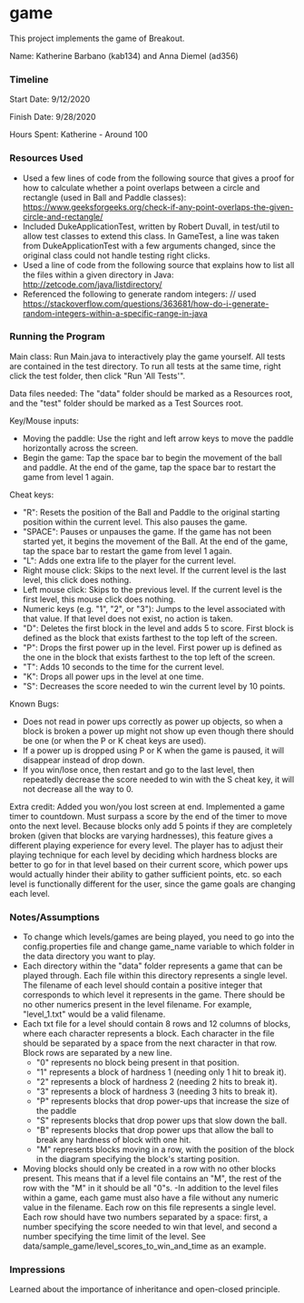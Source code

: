 game
====

This project implements the game of Breakout.

Name: Katherine Barbano (kab134) and Anna Diemel (ad356)

### Timeline

Start Date: 9/12/2020

Finish Date: 9/28/2020

Hours Spent: Katherine - Around 100

### Resources Used
- Used a few lines of code from the following source that gives a proof
for how to calculate whether a point overlaps between a circle and rectangle
(used in Ball and Paddle classes):
https://www.geeksforgeeks.org/check-if-any-point-overlaps-the-given-circle-and-rectangle/
- Included DukeApplicationTest, written by Robert Duvall,
 in test/util to allow test classes to extend this class. In GameTest,
 a line was taken from DukeApplicationTest with a few arguments changed,
 since the original class could not handle testing right clicks.
- Used a line of code from the following source that explains how to list
all the files within a given directory in Java:
http://zetcode.com/java/listdirectory/
- Referenced the following to generate random integers: // used https://stackoverflow.com/questions/363681/how-do-i-generate-random-integers-within-a-specific-range-in-java


### Running the Program

Main class: Run Main.java to interactively play the game yourself.
All tests are contained in the test directory. To run all tests at
the same time, right click the test folder, then click "Run 'All Tests'".

Data files needed: The "data" folder should be marked as a Resources
root, and the "test" folder should be marked as a Test Sources root.

Key/Mouse inputs:
- Moving the paddle: Use the right and left arrow keys to move
the paddle horizontally across the screen.
- Begin the game: Tap the space bar to begin the movement of the ball
and paddle. At the end of the game, tap the space bar to restart the
game from level 1 again.

Cheat keys:
- "R": Resets the position of the Ball and Paddle to the original
starting position within the current level. This also pauses the game.
- "SPACE": Pauses or unpauses the game. If the game has not been
started yet, it begins the movement of the Ball. At the end of the game, tap the space bar to restart the
game from level 1 again.
- "L": Adds one extra life to the player for the current level.
- Right mouse click: Skips to the next level. If the current level is the last level,
this click does nothing.
- Left mouse click: Skips to the previous level. If the current level is
the first level, this mouse click does nothing.
- Numeric keys (e.g. "1", "2", or "3"): Jumps to the level associated with that value. If that level
does not exist, no action is taken.
- "D": Deletes the first block in the level and adds 5 to score. First block is defined as the block that exists farthest to the top left
of the screen.
- "P": Drops the first power up in the level. First power up is defined as the one in the block that exists farthest to the top left of the screen.
- "T": Adds 10 seconds to the time for the current level.
- "K": Drops all power ups in the level at one time.
- "S": Decreases the score needed to win the current level by 10 points.

Known Bugs:
- Does not read in power ups correctly as power up objects,
so when a block is broken a power up might not show up even
though there should be one (or when the P or K cheat keys are used).
- If a power up is dropped using P or K when the game is paused,
it will disappear instead of drop down.
- If you win/lose once, then restart and go to the last level, then
repeatedly decrease the score needed to win with the S cheat key, it will not decrease
all the way to 0.

Extra credit: Added you won/you lost screen at end. Implemented a game timer to countdown. Must surpass
a score by the end of the timer to move onto the next level. Because
blocks only add 5 points if they are completely broken (given that blocks
are varying hardnesses), this feature
gives a different playing experience for every level. The player has to
adjust their playing technique for each level by deciding which hardness
blocks are better to go for in that level based on their current score,
which power ups would actually hinder their ability to gather sufficient points,
etc. so each level is functionally different for the user, since the game
goals are changing each level.


### Notes/Assumptions
- To change which levels/games are being played, you need to go into
the config.properties file and change game_name variable to which folder
in the data directory you want to play.
- Each directory within the "data" folder represents a game that can
be played through. Each file within this directory represents a single
level. The filename of each level should contain a positive integer
that corresponds to which level it represents in the game. There should
be no other numerics present in the level filename. For example,
"level_1.txt" would be a valid filename.
- Each txt file for a level should contain 8 rows and 12 columns of
blocks, where each character represents a block. Each character in the
file should be separated by a space from the next character in that row.
Block rows are separated by a new line.
    - "0" represents no block being present in that position.
    - "1" represents a block of hardness 1 (needing only 1 hit to break it).
    - "2" represents a block of hardness 2 (needing 2 hits to break it).
    - "3" represents a block of hardness 3 (needing 3 hits to break it).
    - "P" represents blocks that drop power-ups that increase the size of the paddle
    - "S" represents blocks that drop power ups that slow down the ball.
    - "B" represents blocks that drop power ups that allow the ball to break any
      hardness of block with one hit.
    - "M" represents blocks moving in a row, with the position of the block in the diagram
      specifying the block's starting position.
- Moving blocks should only be created in a row with no other blocks present.
This means that if a level file contains an "M", the rest of the row with
the "M" in it should be all "0"s.
-In addition to the level files within a game, each game must also
have a file without any numeric value in the filename. Each row on this
file represents a single level. Each row should have two numbers separated
by a space: first, a number specifying the score needed to win that level,
and second a number specifying the time limit of the level. See data/sample_game/level_scores_to_win_and_time
as an example.

### Impressions
Learned about the importance of inheritance and open-closed principle.